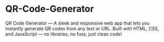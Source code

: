 # QR-Code-Generator
 QR Code Generator — A sleek and responsive web app that lets you instantly generate QR codes from any text or URL. Built with HTML, CSS, and JavaScript — no libraries, no fuss, just clean code!
